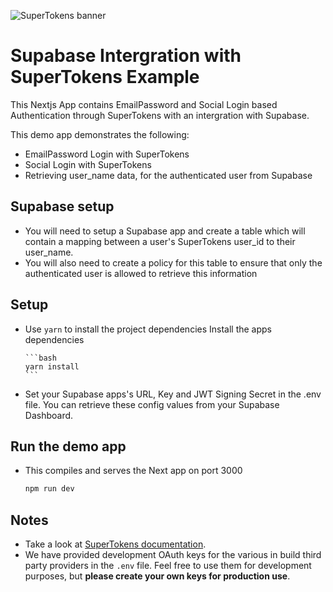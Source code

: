 ![SuperTokens banner](https://raw.githubusercontent.com/supertokens/supertokens-logo/master/images/Artboard%20%E2%80%93%2027%402x.png)

# Supabase Intergration with SuperTokens Example

This Nextjs App contains EmailPassword and Social Login based Authentication through SuperTokens with an intergration with Supabase.

This demo app demonstrates the following:

-   EmailPassword Login with SuperTokens
-   Social Login with SuperTokens
-   Retrieving user_name data, for the authenticated user from Supabase

## Supabase setup

-   You will need to setup a Supabase app and create a table which will contain a mapping between a user's SuperTokens user_id to their user_name.
-   You will also need to create a policy for this table to ensure that only the authenticated user is allowed to retrieve this information

## Setup

-   Use `yarn` to install the project dependencies
    Install the apps dependencies

        ```bash
        yarn install
        ```

-   Set your Supabase apps's URL, Key and JWT Signing Secret in the .env file. You can retrieve these config values from your Supabase Dashboard.

## Run the demo app

-   This compiles and serves the Next app on port 3000

    ```bash
    npm run dev
    ```

## Notes

-   Take a look at [SuperTokens documentation](https://supertokens.io/docs/community/introduction).
-   We have provided development OAuth keys for the various in build third party providers in the `.env` file. Feel free to use them for development purposes, but **please create your own keys for production use**.

